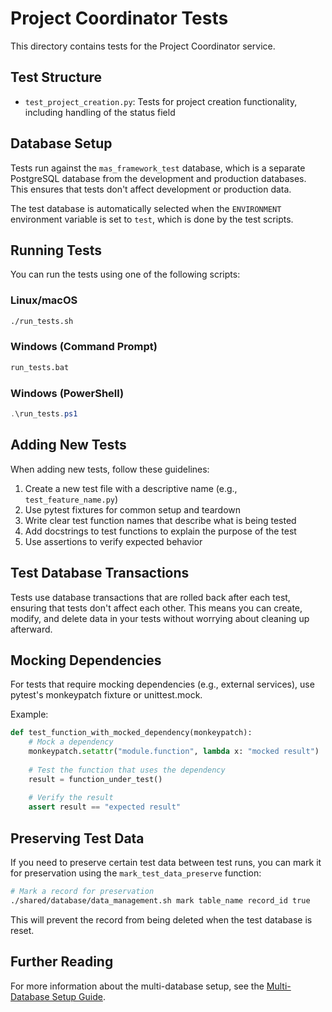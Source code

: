 # Project Coordinator Tests

This directory contains tests for the Project Coordinator service.

## Test Structure

- `test_project_creation.py`: Tests for project creation functionality, including handling of the status field

## Database Setup

Tests run against the `mas_framework_test` database, which is a separate PostgreSQL database from the development and production databases. This ensures that tests don't affect development or production data.

The test database is automatically selected when the `ENVIRONMENT` environment variable is set to `test`, which is done by the test scripts.

## Running Tests

You can run the tests using one of the following scripts:

### Linux/macOS

```bash
./run_tests.sh
```

### Windows (Command Prompt)

```cmd
run_tests.bat
```

### Windows (PowerShell)

```powershell
.\run_tests.ps1
```

## Adding New Tests

When adding new tests, follow these guidelines:

1. Create a new test file with a descriptive name (e.g., `test_feature_name.py`)
2. Use pytest fixtures for common setup and teardown
3. Write clear test function names that describe what is being tested
4. Add docstrings to test functions to explain the purpose of the test
5. Use assertions to verify expected behavior

## Test Database Transactions

Tests use database transactions that are rolled back after each test, ensuring that tests don't affect each other. This means you can create, modify, and delete data in your tests without worrying about cleaning up afterward.

## Mocking Dependencies

For tests that require mocking dependencies (e.g., external services), use pytest's monkeypatch fixture or unittest.mock.

Example:

```python
def test_function_with_mocked_dependency(monkeypatch):
    # Mock a dependency
    monkeypatch.setattr("module.function", lambda x: "mocked result")
    
    # Test the function that uses the dependency
    result = function_under_test()
    
    # Verify the result
    assert result == "expected result"
```

## Preserving Test Data

If you need to preserve certain test data between test runs, you can mark it for preservation using the `mark_test_data_preserve` function:

```bash
# Mark a record for preservation
./shared/database/data_management.sh mark table_name record_id true
```

This will prevent the record from being deleted when the test database is reset.

## Further Reading

For more information about the multi-database setup, see the [Multi-Database Setup Guide](../../../docs/best-practices/multi-database-setup.md).
